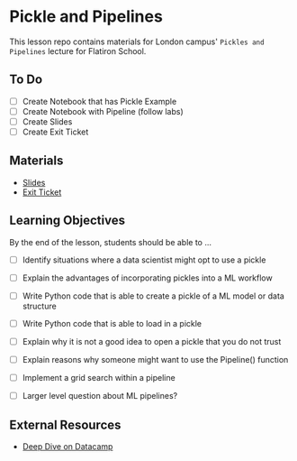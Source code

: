 # Pickle and Pipelines 

This lesson repo contains materials for London campus' `Pickles and Pipelines` lecture for Flatiron School.

## To Do 

* [ ] Create Notebook that has Pickle Example
* [ ] Create Notebook with Pipeline (follow labs) 
* [ ] Create Slides 
* [ ] Create Exit Ticket

## Materials

* [Slides](https://docs.google.com/presentation/d/19SRAUOQQ9lnIcn3OYGXkYd2NI0_gloOwoZ-VLSrUgSo/edit?usp=sharing)
* [Exit Ticket]()

## Learning Objectives  

By the end of the lesson, students should be able to ...

* [ ] Identify situations where a data scientist might opt to use a pickle 
* [ ] Explain the advantages of incorporating pickles into a ML workflow  
* [ ] Write Python code that is able to create a pickle of a ML model or data structure 
* [ ] Write Python code that is able to load in a pickle  
* [ ] Explain why it is not a good idea to open a pickle that you do not trust 
* [ ] Explain reasons why someone might want to use the Pipeline() function  
* [ ] Implement a grid search within a pipeline  
* [ ] Larger level question about ML pipelines?



## External Resources 

* [Deep Dive on Datacamp](https://www.datacamp.com/community/tutorials/pickle-python-tutorial)
